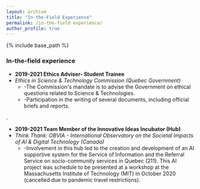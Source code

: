 ```yaml
---
layout: archive
title: "In-the-Field Experience"
permalink: /in-the-field experience/
author_profile: true
---
```


{% include base_path %}


### In-the-field experience
* **2019-2021 Ethics Adviser- Student Trainee**
* *Ethics in Science & Technology Commission (Quebec Government)*
  * -The Commission's mandate is to advise the Government on ethical questions related to Science & Technologies. 
  * -Participation in the writing of several documents, including official briefs and reports.

.

* **2019-2021 Team Member of the Innovative Ideas Incubator (Hub)**
* *Think Thank: OBVIA - International Observatory on the Societal Impacts of AI & Digital Technology (Canada)*
  * -Involvement in this hub led to the creation and development of an AI supportive system for the Service of Information and the Referral Service on socio-community services in Quebec (211). This AI project was schedule to be presented at a workshop at the Massachusetts Institute of Technology (MIT) in October 2020 (cancelled due to pandemic travel restrictions).

